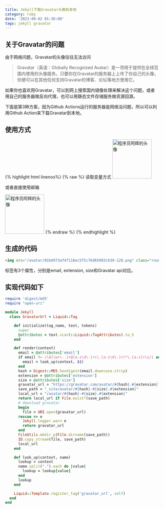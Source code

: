 ```yaml
---
title: Jekyll下载Gravatar头像到本地
category: ruby
date: '2023-09-02 01:30:00'
tags: jekyll gravatar
---
```


## 关于Gravatar的问题

由于网络问题，Gravatar的头像往往无法访问

> Gravatar（英语：Globally Recognized Avatar）是一项用于提供在全球范围内使用的头像服务。只要你在Gravatar的服务器上上传了你自己的头像，你便可以在其他任何支持Gravatar的博客、论坛等地方使用它。

如果你也喜欢用Gravatar，可以到网上搜索国内镜像处理来解决这个问题，或者用自己的服务器做反向代理，也可以用静态文件存储服务做资源回源。

下面是第3种方案，因为Github Actions运行的服务器是网络没问题，所以可以利用Github Action来下载Gravatar到本地。

## 使用方式

{% highlight html linenos%}
{% raw %}
读取变量方式
<img src="{% gravatar_url email:site.email, extension:png, size:128 %}" class="rounded-circle" style="width: 128px;" alt="程序员阿辉的头像" />

或者直接使用邮箱

<img src="{% gravatar_url email:runphp@qq.com, extension:png, size:128 %}" class="rounded-circle" style="width: 128px;" alt="程序员阿辉的头像" />
{% endraw %}
{% endhighlight %}

## 生成的代码
```html
<img src="/avatar/01bd973af4f116ec5f5c76d65983c639-128.png" class="rounded-circle" style="width: 128px;" alt="程序员阿辉的头像" />
```
标签有3个属性，分别是email, extension,  size和Gravatar api对应。

## 实现代码如下

```ruby
require 'digest/md5'
require "open-uri"

module Jekyll
  class GravatarUrl < Liquid::Tag

    def initialize(tag_name, text, tokens)
      super
      @attributes = text.scan(::Liquid::TagAttributes).to_h
    end

    def render(context)
      email = @attributes['email']
      if email !~ /\A[\w+\-.]+@[a-z\d\-]+(\.[a-z\d\-]+)*\.[a-z]+\z/i and email =~ /([\w]+(\.[\w]+)*)/i
        email = look_up(context, $1)
      end
      hash = Digest::MD5.hexdigest(email.downcase.strip)
      extension = @attributes['extension']
      size = @attributes['size']
      gravatar_url = "https://gravatar.com/avatar/#{hash}.#{extension}?s=#{size}"
      save_path = "_site/avatar/#{hash}-#{size}.#{extension}"
      local_url = "/avatar/#{hash}-#{size}.#{extension}"
      return local_url if File.exist?(save_path)
      # download gravatar
      begin
        file = URI.open(gravatar_url)
      rescue => e
        Jekyll.logger.warn e
        return gravatar_url
      end
      FileUtils.mkdir_p(File.dirname(save_path))
      IO.copy_stream(file, save_path)
      local_url
    end

    def look_up(context, name)
      lookup = context
      name.split(".").each do |value|
        lookup = lookup[value]
      end
      lookup
    end

    Liquid::Template.register_tag('gravatar_url', self)
  end
end
```